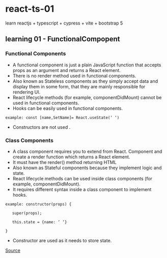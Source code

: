 # react-ts-01
learn reactjs + typescript + cypress + vite + bootstrap 5

## learning 01 - FunctionalCompopent

### Functional Components

- A functional component is just a plain JavaScript function that accepts props as an argument and returns a React element.
- There is no render method used in functional components.
- Also known as Stateless components as they simply accept data and display them in some form, that they are mainly responsible for rendering UI.
- React lifecycle methods (for example, componentDidMount) cannot be used in functional components.
- Hooks can be easily used in functional components.
```
example: const [name,SetName]= React.useState(‘ ‘)
```
- Constructors are not used .

###  Class Components
- A class component requires you to extend from React. Component and create a render function which returns a React element.
- It must have the render() method returning HTML
- Also known as Stateful components because they implement logic and state.
- React lifecycle methods can be used inside class components (for example, componentDidMount).
- It requires different syntax inside a class component to implement hooks.
```
example: constructor(props) {

   super(props);

   this.state = {name: ‘ ‘}

}
```
- Constructor are used as it needs to store state.

[Source](https://www.geeksforgeeks.org/differences-between-functional-components-and-class-components-in-react/)